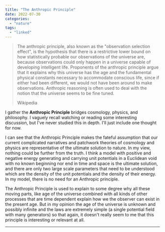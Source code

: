 ```yaml
---
title: "The Anthropic Principle"
date: 2022-07-30
categories: 
  - "nature"
tags: 
  - "linked"
---
```


> The anthropic principle, also known as the "observation selection effect", is the hypothesis that there is a restrictive lower bound on how statistically probable our observations of the universe are, because observations could only happen in a universe capable of developing intelligent life. Proponents of the anthropic principle argue that it explains why this universe has the age and the fundamental physical constants necessary to accommodate conscious life, since if either had been different, we would not have been around to make observations. Anthropic reasoning is often used to deal with the notion that the universe seems to be fine tuned.
> 
> Wikipedia

I gather the **Anthropic Principle** bridges cosmology, physics, and philosophy. I vaguely recall watching or reading some interesting discussion, but I've never studied this in depth. I'll just include one thought for now.

I can see that the Anthropic Principle makes the fateful assumption that our current complicated narratives and patchwork theories of cosmology and physics are representative of the ultimate solution to nature. In my view, nothing could be further from the truth. I think a model with positive and negative energy generating and carrying unit potentials in a Euclidean void with no known beginning nor end in time and space is the ultimate solution, and there are only two large scale parameters that need to be understood which are the density of the unit potentials and the density of their energy. In my model, there is no need for an Anthropic principle.

The Anthropic Principle is used to explain to some degree why all these moving parts, like age of the universe combined with all kinds of other processes that are time dependent explain how we the observer can exist in the present age. But in my opinion the age of the universe is unknown and possibly infinite and the laws are extremely simple (a single potential field with many generators) so that again, it doesn't really seem to me that this principle is interesting or relevant at all.

* * *
